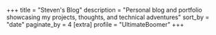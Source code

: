 +++
title = "Steven's Blog"
description = "Personal blog and portfolio showcasing my projects, thoughts, and technical adventures"
sort_by = "date"
paginate_by = 4
[extra]
profile = "UltimateBoomer"
+++
